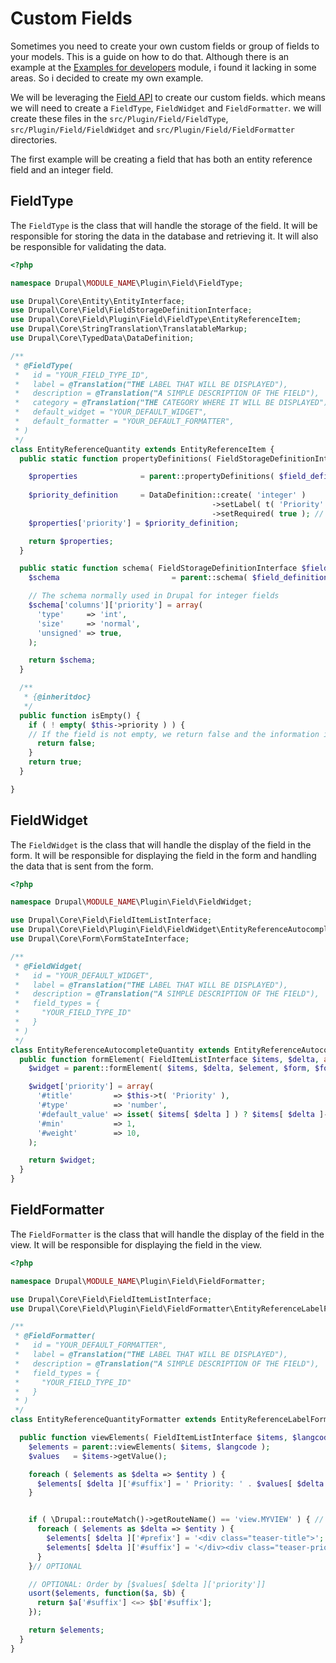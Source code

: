 # Custom Fields

Sometimes you need to create your own custom fields or group of fields to your models. This is a guide on how to do that. Although there is an example at the [Examples for developers](https://git.drupalcode.org/project/examples/-/tree/3.x/modules/field_example) module, i found it lacking in some areas. So i decided to create my own example.

We will be leveraging the [Field API](https://www.drupal.org/docs/8/api/entity-api/field-api) to create our custom fields. which means we will need to create a `FieldType`, `FieldWidget` and `FieldFormatter`. we will create these files in the `src/Plugin/Field/FieldType`, `src/Plugin/Field/FieldWidget` and `src/Plugin/Field/FieldFormatter` directories.

The first example will be creating a field that has both an entity reference field and an integer field.

## FieldType

The `FieldType` is the class that will handle the storage of the field. It will be responsible for storing the data in the database and retrieving it. It will also be responsible for validating the data.

```php
<?php

namespace Drupal\MODULE_NAME\Plugin\Field\FieldType;

use Drupal\Core\Entity\EntityInterface;
use Drupal\Core\Field\FieldStorageDefinitionInterface;
use Drupal\Core\Field\Plugin\Field\FieldType\EntityReferenceItem;
use Drupal\Core\StringTranslation\TranslatableMarkup;
use Drupal\Core\TypedData\DataDefinition;

/**
 * @FieldType(
 *   id = "YOUR_FIELD_TYPE_ID",
 *   label = @Translation("THE LABEL THAT WILL BE DISPLAYED"),
 *   description = @Translation("A SIMPLE DESCRIPTION OF THE FIELD"),
 *   category = @Translation("THE CATEGORY WHERE IT WILL BE DISPLAYED"),
 *   default_widget = "YOUR_DEFAULT_WIDGET",
 *   default_formatter = "YOUR_DEFAULT_FORMATTER",
 * )
 */
class EntityReferenceQuantity extends EntityReferenceItem {
  public static function propertyDefinitions( FieldStorageDefinitionInterface $field_definition ) {

    $properties              = parent::propertyDefinitions( $field_definition );
    
    $priority_definition     = DataDefinition::create( 'integer' )
                                             ->setLabel( t( 'Priority' ) )
                                             ->setRequired( true ); // If we want the field to be required
    $properties['priority'] = $priority_definition;

    return $properties;
  }

  public static function schema( FieldStorageDefinitionInterface $field_definition ) {
    $schema                         = parent::schema( $field_definition );

    // The schema normally used in Drupal for integer fields
    $schema['columns']['priority'] = array(
      'type'     => 'int',
      'size'     => 'normal',
      'unsigned' => true,
    );

    return $schema;
  }

  /**
   * {@inheritdoc}
   */
  public function isEmpty() {
    if ( ! empty( $this->priority ) ) {
    // If the field is not empty, we return false and the information is saved
      return false;
    }
    return true;
  }

}
```

## FieldWidget

The `FieldWidget` is the class that will handle the display of the field in the form. It will be responsible for displaying the field in the form and handling the data that is sent from the form.

```php
<?php

namespace Drupal\MODULE_NAME\Plugin\Field\FieldWidget;

use Drupal\Core\Field\FieldItemListInterface;
use Drupal\Core\Field\Plugin\Field\FieldWidget\EntityReferenceAutocompleteWidget;
use Drupal\Core\Form\FormStateInterface;

/**
 * @FieldWidget(
 *   id = "YOUR_DEFAULT_WIDGET",
 *   label = @Translation("THE LABEL THAT WILL BE DISPLAYED"),
 *   description = @Translation("A SIMPLE DESCRIPTION OF THE FIELD"),
 *   field_types = {
 *     "YOUR_FIELD_TYPE_ID"
 *   }
 * )
 */
class EntityReferenceAutocompleteQuantity extends EntityReferenceAutocompleteWidget {
  public function formElement( FieldItemListInterface $items, $delta, array $element, array &$form, FormStateInterface $form_state ) {
    $widget = parent::formElement( $items, $delta, $element, $form, $form_state );

    $widget['priority'] = array(
      '#title'         => $this->t( 'Priority' ),
      '#type'          => 'number',
      '#default_value' => isset( $items[ $delta ] ) ? $items[ $delta ]->priority : 1, // If no value is set, we set it to 1
      '#min'           => 1,
      '#weight'        => 10,
    );

    return $widget;
  }
}

```

## FieldFormatter

The `FieldFormatter` is the class that will handle the display of the field in the view. It will be responsible for displaying the field in the view.

```php
<?php

namespace Drupal\MODULE_NAME\Plugin\Field\FieldFormatter;

use Drupal\Core\Field\FieldItemListInterface;
use Drupal\Core\Field\Plugin\Field\FieldFormatter\EntityReferenceLabelFormatter;

/**
 * @FieldFormatter(
 *   id = "YOUR_DEFAULT_FORMATTER",
 *   label = @Translation("THE LABEL THAT WILL BE DISPLAYED"),
 *   description = @Translation("A SIMPLE DESCRIPTION OF THE FIELD"),
 *   field_types = {
 *     "YOUR_FIELD_TYPE_ID"
 *   }
 * )
 */
class EntityReferenceQuantityFormatter extends EntityReferenceLabelFormatter {

  public function viewElements( FieldItemListInterface $items, $langcode ) {
    $elements = parent::viewElements( $items, $langcode );
    $values   = $items->getValue();

    foreach ( $elements as $delta => $entity ) {
      $elements[ $delta ]['#suffix'] = ' Priority: ' . $values[ $delta ]['priority'];
    }


    if ( \Drupal::routeMatch()->getRouteName() == 'view.MYVIEW' ) { // OPTIONAL
      foreach ( $elements as $delta => $entity ) {
        $elements[ $delta ]['#prefix'] = '<div class="teaser-title">';
        $elements[ $delta ]['#suffix'] = '</div><div class="teaser-priority">priority: ' . $values[ $delta ]['priority'] . '</div>';
      }
    }// OPTIONAL

    // OPTIONAL: Order by [$values[ $delta ]['priority']]
    usort($elements, function($a, $b) {
      return $a['#suffix'] <=> $b['#suffix'];
    });

    return $elements;
  }
}

```
